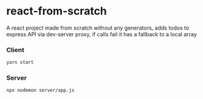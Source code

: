 # react-from-scratch

A react project made from scratch without any generators, adds todos to express API via dev-server proxy, if calls fail it has a fallback 
to a local array

### Client
```sh
yarn start
```

### Server
```sh
npx nodemon server/app.js
```